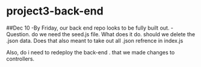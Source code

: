 # project3-back-end

##Dec 10
-By Friday, our back end repo looks to be fully built out.
-Question. do we need the seed.js file. What does it do. should we delete the .json data.
Does that also meant to take out all .json refrence in index.js

Also, do i need to redeploy the back-end . that we made changes to controllers.
